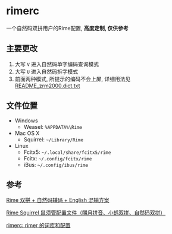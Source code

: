 # rimerc

一个自然码双拼用户的Rime配置, **高度定制, 仅供参考**

## 主要更改

1. 大写 `V` 进入自然码单字编码查询模式
2. 大写 `U` 进入自然码拆字模式
3. 前面两种模式, 所提示的编码不会上屏, 详细用法见 [README_zrm2000.dict.txt](./README_zrm2000.dict.txt)


## 文件位置

- Windows
  - Weasel: `%APPDATA%\Rime`
- Mac OS X
  - Squirrel: `~/Library/Rime`
- Linux
  - Fcitx5: `~/.local/share/fcitx5/rime`
  - Fcitx: `~/.config/fcitx/rime`
  - iBus: `~/.config/ibus/rime`

## 参考

[Rime 双拼 + 自然码辅码 + English 混输方案](https://github.com/mutoe/rime)

[Rime Squirrel 鼠须管配置文件（朙月拼音、小鹤双拼、自然码双拼）](https://github.com/ssnhd/rime)

[rimerc: rimer 的词库和配置](https://github.com/Bambooin/rimerc)